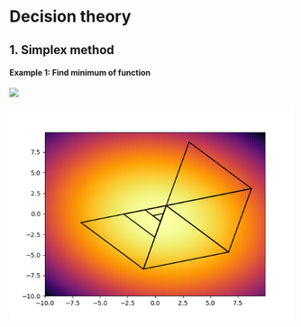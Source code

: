 # Decision theory

## 1. Simplex method

#### Example 1: Find minimum of function

<img src="https://render.githubusercontent.com/render/math?math=f+%3D+2.9x_1^2+%2B+0.8x_1x_2+%2B+3.3+x_2^2+-+1.5x_1+%2B+3.1+x_2">

![Simplex example](https://raw.githubusercontent.com/Yessense/DescisionTheory/master/Simplex%20method/simplex_example.png "Simplex example")

